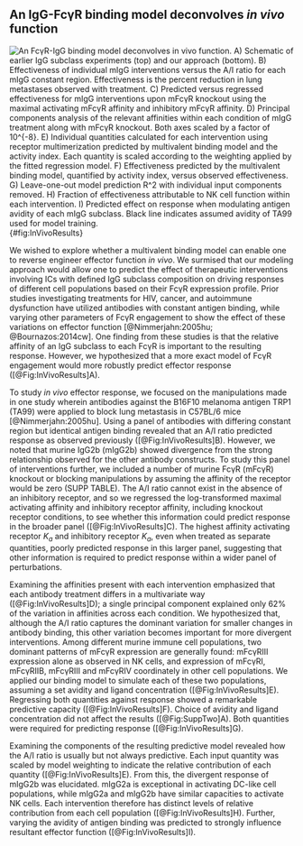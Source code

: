 ## An IgG-FcγR binding model deconvolves *in vivo* function

![**An FcγR-IgG binding model deconvolves *in vivo* function.** A) Schematic of earlier IgG subclass experiments (top) and our approach (bottom). B) Effectiveness of individual mIgG interventions versus the A/I ratio for each mIgG constant region. Effectiveness is the percent reduction in lung metastases observed with treatment. C) Predicted versus regressed effectiveness for mIgG interventions upon mFcγR knockout using the maximal activating mFcγR affinity and inhibitory mFcγR affinity. D) Principal components analysis of the relevant affinities within each condition of mIgG treatment along with mFcγR knockout. Both axes scaled by a factor of 10$^{-8}$. E) Individual quantities calculated for each intervention using receptor multimerization predicted by multivalent binding model and the activity index. Each quantity is scaled according to the weighting applied by the fitted regression model. F) Effectiveness predicted by the multivalent binding model, quantified by activity index, versus observed effectiveness. G) Leave-one-out model prediction R$^2$ with individual input components removed. H) Fraction of effectiveness attributable to NK cell function within each intervention. I) Predicted effect on response when modulating antigen avidity of each mIgG subclass. Black line indicates assumed avidity of TA99 used for model training.](./Figures/Figure4.svg){#fig:InVivoResults}

We wished to explore whether a multivalent binding model can enable one to reverse engineer effector function *in vivo*. We surmised that our modeling approach would allow one to predict the effect of therapeutic interventions involving ICs with defined IgG subclass composition on driving responses of different cell populations based on their FcγR expression profile. Prior studies investigating treatments for HIV, cancer, and autoimmune dysfunction have utilized antibodies with constant antigen binding, while varying other parameters of FcγR engagement to show the effect of these variations on effector function [@Nimmerjahn:2005hu; @Bournazos:2014cw]. One finding from these studies is that the relative affinity of an IgG subclass to each FcγR is important to the resulting response. However, we hypothesized that a more exact model of FcγR engagement would more robustly predict effector response ([@Fig:InVivoResults]A).

To study *in vivo* effector response, we focused on the manipulations made in one study wherein antibodies against the B16F10 melanoma antigen TRP1 (TA99) were applied to block lung metastasis in C57BL/6 mice [@Nimmerjahn:2005hu]. Using a panel of antibodies with differing constant region but identical antigen binding revealed that an A/I ratio predicted response as observed previously ([@Fig:InVivoResults]B). However, we noted that murine IgG2b (mIgG2b) showed divergence from the strong relationship observed for the other antibody constructs. To study this panel of interventions further, we included a number of murine FcγR (mFcγR) knockout or blocking manipulations by assuming the affinity of the receptor would be zero (SUPP TABLE). The A/I ratio cannot exist in the absence of an inhibitory receptor, and so we regressed the log-transformed maximal activating affinity and inhibitory receptor affinity, including knockout receptor conditions, to see whether this information could predict response in the broader panel ([@Fig:InVivoResults]C). The highest affinity activating receptor $K_a$ and inhibitory receptor $K_a$, even when treated as separate quantities, poorly predicted response in this larger panel, suggesting that other information is required to predict response within a wider panel of perturbations.

Examining the affinities present with each intervention emphasized that each antibody treatment differs in a multivariate way ([@Fig:InVivoResults]D); a single principal component explained only 62% of the variation in affinities across each condition. We hypothesized that, although the A/I ratio captures the dominant variation for smaller changes in antibody binding, this other variation becomes important for more divergent interventions. Among different murine immune cell populations, two dominant patterns of mFcγR expression are generally found: mFcγRIII expression alone as observed in NK cells, and expression of mFcγRI, mFcγRIIB, mFcγRIII and mFcγRIV coordinately in other cell populations. We applied our binding model to simulate each of these two populations, assuming a set avidity and ligand concentration ([@Fig:InVivoResults]E). Regressing both quantities against response showed a remarkable predictive capacity ([@Fig:InVivoResults]F). Choice of avidity and ligand concentration did not affect the results ([@Fig:SuppTwo]A). Both quantities were required for predicting response ([@Fig:InVivoResults]G).

Examining the components of the resulting predictive model revealed how the A/I ratio is usually but not always predictive. Each input quantity was scaled by model weighting to indicate the relative contribution of each quantity ([@Fig:InVivoResults]E). From this, the divergent response of mIgG2b was elucidated. mIgG2a is exceptional in activating DC-like cell populations, while mIgG2a and mIgG2b have similar capacities to activate NK cells. Each intervention therefore has distinct levels of relative contribution from each cell population ([@Fig:InVivoResults]H). Further, varying the avidity of antigen binding was predicted to strongly influence resultant effector function ([@Fig:InVivoResults]I).